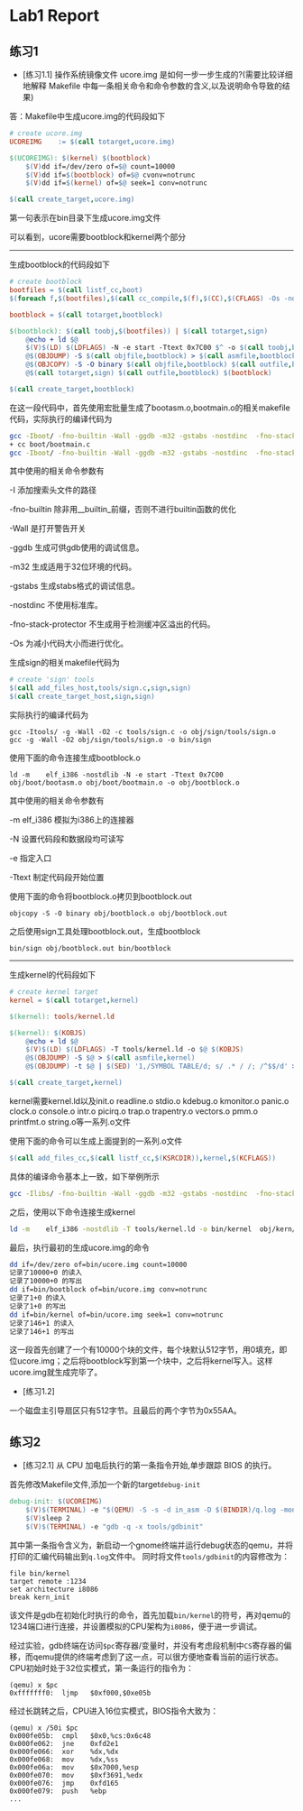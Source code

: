# Lab1 Report

## 练习1

- [练习1.1] 操作系统镜像文件 ucore.img 是如何一步一步生成的?(需要比较详细地解释 Makefile 中每一条相关命令和命令参数的含义,以及说明命令导致的结果)

答：Makefile中生成ucore.img的代码段如下

```makefile
# create ucore.img 
UCOREIMG    := $(call totarget,ucore.img)

$(UCOREIMG): $(kernel) $(bootblock)
    $(V)dd if=/dev/zero of=$@ count=10000
    $(V)dd if=$(bootblock) of=$@ cvonv=notrunc
    $(V)dd if=$(kernel) of=$@ seek=1 conv=notrunc

$(call create_target,ucore.img)
```

第一句表示在bin目录下生成ucore.img文件

可以看到，ucore需要bootblock和kernel两个部分

---

生成bootblock的代码段如下

```makefile
# create bootblock
bootfiles = $(call listf_cc,boot)
$(foreach f,$(bootfiles),$(call cc_compile,$(f),$(CC),$(CFLAGS) -Os -nostdinc))

bootblock = $(call totarget,bootblock)

$(bootblock): $(call toobj,$(bootfiles)) | $(call totarget,sign)
    @echo + ld $@
    $(V)$(LD) $(LDFLAGS) -N -e start -Ttext 0x7C00 $^ -o $(call toobj,bootblock)
    @$(OBJDUMP) -S $(call objfile,bootblock) > $(call asmfile,bootblock)
    @$(OBJCOPY) -S -O binary $(call objfile,bootblock) $(call outfile,bootblock)
    @$(call totarget,sign) $(call outfile,bootblock) $(bootblock)

$(call create_target,bootblock)
```

在这一段代码中，首先使用宏批量生成了bootasm.o,bootmain.o的相关makefile代码，实际执行的编译代码为

```bash
gcc -Iboot/ -fno-builtin -Wall -ggdb -m32 -gstabs -nostdinc  -fno-stack-protector -Ilibs/ -Os -nostdinc -c boot/bootasm.S -o obj/boot/bootasm.o
+ cc boot/bootmain.c
gcc -Iboot/ -fno-builtin -Wall -ggdb -m32 -gstabs -nostdinc  -fno-stack-protector -Ilibs/ -Os -nostdinc -c boot/bootmain.c -o obj/boot/bootmain.o

```

其中使用的相关命令参数有

-I 添加搜索头文件的路径

-fno-builtin  除非用__builtin_前缀，否则不进行builtin函数的优化

-Wall 是打开警告开关

-ggdb  生成可供gdb使用的调试信息。

-m32  生成适用于32位环境的代码。

-gstabs  生成stabs格式的调试信息。

-nostdinc  不使用标准库。

-fno-stack-protector  不生成用于检测缓冲区溢出的代码。

-Os  为减小代码大小而进行优化。

生成sign的相关makefile代码为

```makefile
# create 'sign' tools
$(call add_files_host,tools/sign.c,sign,sign)
$(call create_target_host,sign,sign)
```

实际执行的编译代码为

```shell
gcc -Itools/ -g -Wall -O2 -c tools/sign.c -o obj/sign/tools/sign.o
gcc -g -Wall -O2 obj/sign/tools/sign.o -o bin/sign
```

使用下面的命令连接生成bootblock.o

```shell
ld -m    elf_i386 -nostdlib -N -e start -Ttext 0x7C00 obj/boot/bootasm.o obj/boot/bootmain.o -o obj/bootblock.o

```

其中使用的相关命令参数有

-m    elf_i386 模拟为i386上的连接器

-N  设置代码段和数据段均可读写

-e <entry>  指定入口

-Ttext  制定代码段开始位置

使用下面的命令将bootblock.o拷贝到bootblock.out

```shell
objcopy -S -O binary obj/bootblock.o obj/bootblock.out
```

之后使用sign工具处理bootblock.out，生成bootblock
```shell
bin/sign obj/bootblock.out bin/bootblock
```

---

生成kernel的代码段如下

```makefile
# create kernel target
kernel = $(call totarget,kernel)

$(kernel): tools/kernel.ld

$(kernel): $(KOBJS)
    @echo + ld $@
    $(V)$(LD) $(LDFLAGS) -T tools/kernel.ld -o $@ $(KOBJS)
    @$(OBJDUMP) -S $@ > $(call asmfile,kernel)
    @$(OBJDUMP) -t $@ | $(SED) '1,/SYMBOL TABLE/d; s/ .* / /; /^$$/d' > $(call symfile,kernel)

$(call create_target,kernel)
```

kernel需要kernel.ld以及init.o readline.o stdio.o kdebug.o kmonitor.o panic.o clock.o console.o intr.o picirq.o trap.o trapentry.o vectors.o pmm.o  printfmt.o string.o等一系列.o文件

使用下面的命令可以生成上面提到的一系列.o文件

```makefile
$(call add_files_cc,$(call listf_cc,$(KSRCDIR)),kernel,$(KCFLAGS))
```

具体的编译命令基本上一致，如下举例所示

```bash
gcc -Ilibs/ -fno-builtin -Wall -ggdb -m32 -gstabs -nostdinc  -fno-stack-protector -Ilibs/  -c libs/string.c -o obj/libs/string.o
```

之后，使用以下命令连接生成kernel

```bash
ld -m    elf_i386 -nostdlib -T tools/kernel.ld -o bin/kernel  obj/kern/init/init.o obj/kern/libs/stdio.o obj/kern/libs/readline.o obj/kern/debug/panic.o obj/kern/debug/kdebug.o obj/kern/debug/kmonitor.o obj/kern/driver/clock.o obj/kern/driver/console.o obj/kern/driver/picirq.o obj/kern/driver/intr.o obj/kern/trap/trap.o obj/kern/trap/vectors.o obj/kern/trap/trapentry.o obj/kern/mm/pmm.o  obj/libs/string.o obj/libs/printfmt.o
```

最后，执行最初的生成ucore.img的命令

```bash
dd if=/dev/zero of=bin/ucore.img count=10000
记录了10000+0 的读入
记录了10000+0 的写出
dd if=bin/bootblock of=bin/ucore.img conv=notrunc
记录了1+0 的读入
记录了1+0 的写出
dd if=bin/kernel of=bin/ucore.img seek=1 conv=notrunc
记录了146+1 的读入
记录了146+1 的写出
```

这一段首先创建了一个有10000个块的文件，每个块默认512字节，用0填充，即位ucore.img；之后将bootblock写到第一个块中，之后将kernel写入。这样ucore.img就生成完毕了。

- [练习1.2]

一个磁盘主引导扇区只有512字节。且最后的两个字节为0x55AA。

## 练习2

- [练习2.1] 从 CPU 加电后执行的第一条指令开始,单步跟踪 BIOS 的执行。

首先修改Makefile文件,添加一个新的target`debug-init`

```makefile
debug-init: $(UCOREIMG)
	$(V)$(TERMINAL) -e "$(QEMU) -S -s -d in_asm -D $(BINDIR)/q.log -monitor stdio -hda $< -serial null"
	$(V)sleep 2
	$(V)$(TERMINAL) -e "gdb -q -x tools/gdbinit"
```

其中第一条指令含义为，新启动一个gnome终端并运行debug状态的qemu，并将打印的汇编代码输出到`q.log`文件中。
同时将文件`tools/gdbinit`的内容修改为：

```
file bin/kernel
target remote :1234
set architecture i8086
break kern_init
```

该文件是gdb在初始化时执行的命令，首先加载`bin/kernel`的符号，再对qemu的1234端口进行连接，并设置模拟的CPU架构为`i8086`，便于进一步调试。

经过实验，gdb终端在访问`$pc`寄存器/变量时，并没有考虑段机制中`CS`寄存器的偏移，而qemu提供的终端考虑到了这一点，可以很方便地查看当前的运行状态。CPU初始时处于32位实模式，第一条运行的指令为：

    (qemu) x $pc
    0xfffffff0:  ljmp   $0xf000,$0xe05b

经过长跳转之后，CPU进入16位实模式，BIOS指令大致为：

```
(qemu) x /50i $pc
0x000fe05b:  cmpl   $0x0,%cs:0x6c48
0x000fe062:  jne    0xfd2e1
0x000fe066:  xor    %dx,%dx
0x000fe068:  mov    %dx,%ss
0x000fe06a:  mov    $0x7000,%esp
0x000fe070:  mov    $0xf3691,%edx
0x000fe076:  jmp    0xfd165
0x000fe079:  push   %ebp
...
```